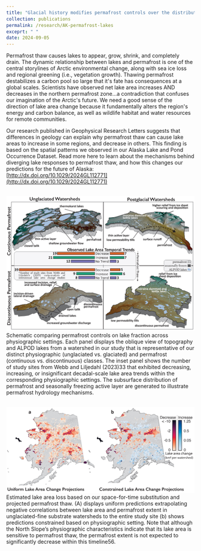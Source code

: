 ```yaml
---
title: "Glacial history modifies permafrost controls over the distribution of lakes and ponds"
collection: publications
permalink: /research/AK-permafrost-lakes
exceprt: " "
date: 2024-09-05
---
```


Permafrost thaw causes lakes to appear, grow, shrink, and completely drain. The dynamic relationship between lakes and permafrost is one of the central storylines of Arctic environmental change, along with sea ice loss and regional greening (i.e., vegetation growth). Thawing permafrost destabilizes a carbon pool so large that it's fate has consequences at a global scales. Scientists have observed net lake area increases AND decreases in the northern permafrost zone...a contradiction that confuses our imagination of the Arctic's future. We need a good sense of the direction of lake area change because it fundamentally alters the region's energy and carbon balance, as well as wildlife habitat and water resources for remote communities.

Our research published in Geophysical Research Letters suggests that differences in geology can explain why permafrost thaw can cause lake areas to increase in some regions, and decrease in others. This finding is based on the spatial patterns we observed in our Alaska Lake and Pond Occurrence Dataset. Read more here to learn about the mechanisms behind diverging lake responses to permafrost thaw, and how this changes our predictions for the future of Alaska: [http://dx.doi.org/10.1029/2024GL112771](http://dx.doi.org/10.1029/2024GL112771)


<br/><img src='/images/figure3_cropped.jpg'>
Schematic comparing permafrost controls on lake fraction across physiographic settings. Each panel displays the oblique view of topography and ALPOD lakes from a watershed in our study that is representative of our distinct physiographic (unglaciated vs. glaciated) and permafrost (continuous vs. discontinuous) classes. The inset panel shows the number of study sites from Webb and Liljedahl (2023)33 that exhibited decreasing, increasing, or insignificant decadal-scale lake area trends within the corresponding physiographic settings. The subsurface distribution of permafrost and seasonally freezing active layer are generated to illustrate permafrost hydrology mechanisms.

<br/><img src='/images/figure4_cropped.jpg'>
Estimated lake area loss based on our space-for-time substitution and projected permafrost thaw. (A) displays uniform predictions extrapolating negative correlations between lake area and permafrost extent in unglaciated-fine substrate watersheds to the entire study site (b) shows predictions constrained based on physiographic setting. Note that although the North Slope’s physiographic characteristics indicate that its lake area is sensitive to permafrost thaw, the permafrost extent is not expected to significantly decrease within this timeline56.
